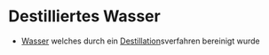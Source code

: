 # Destilliertes Wasser
- [Wasser](../Hochwertige_Rohstoffe/Wasser.md) welches durch ein [Destillation](../Glossar/Destillation.md)sverfahren bereinigt wurde